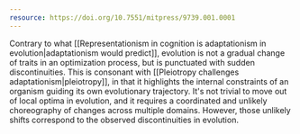 ```yaml
---
resource: https://doi.org/10.7551/mitpress/9739.001.0001
---
```


Contrary to what [[Representationism in cognition is adaptationism in evolution|adaptationism would predict]], evolution is not a gradual change of traits in an optimization process, but is punctuated with sudden discontinuities. This is consonant with [[Pleiotropy challenges adaptationism|pleiotropy]], in that it highlights the internal constraints of an organism guiding its own evolutionary trajectory. It's not trivial to move out of local optima in evolution, and it requires a coordinated and unlikely choreography of changes across multiple domains. However, those unlikely shifts correspond to the observed discontinuities in evolution.